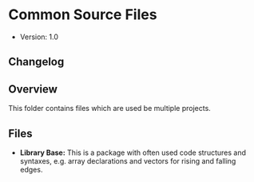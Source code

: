 # Common Source Files

- Version: 1.0

## Changelog



## Overview

This folder contains files which are used be multiple projects.

## Files

- **Library Base:** This is a package with often used code structures and syntaxes, e.g. array declarations and vectors for rising and falling edges.